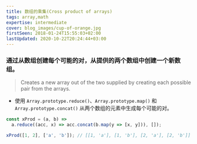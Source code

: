 ```yaml
---
title: 数组的乘集(Cross product of arrays)
tags: array,math
expertise: intermediate
cover: blog_images/cup-of-orange.jpg
firstSeen: 2018-01-24T15:55:03+02:00
lastUpdated: 2020-10-22T20:24:44+03:00
---
```


### 通过从数组创建每个可能的对，从提供的两个数组中创建一个新数组。
> Creates a new array out of the two supplied by creating each possible pair from the arrays.

- 使用 `Array.prototype.reduce()`、`Array.prototype.map()` 和 `Array.prototype.concat()` 从两个数组的元素中生成每个可能的对。

```js
const xProd = (a, b) =>
  a.reduce((acc, x) => acc.concat(b.map(y => [x, y])), []);
```

```js
xProd([1, 2], ['a', 'b']); // [[1, 'a'], [1, 'b'], [2, 'a'], [2, 'b']]
```
